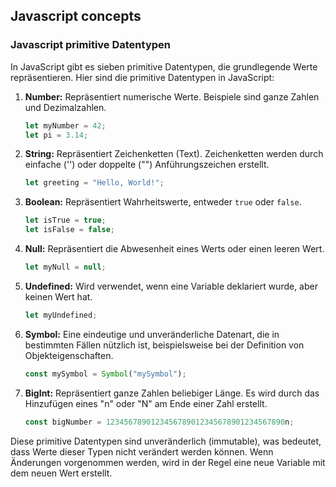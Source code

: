 ## Javascript concepts

### Javascript primitive Datentypen

In JavaScript gibt es sieben primitive Datentypen, die grundlegende Werte repräsentieren. Hier sind die primitive Datentypen in JavaScript:

1. **Number:** Repräsentiert numerische Werte. Beispiele sind ganze Zahlen und Dezimalzahlen.

   ```javascript
   let myNumber = 42;
   let pi = 3.14;
   ```

2. **String:** Repräsentiert Zeichenketten (Text). Zeichenketten werden durch einfache ('') oder doppelte ("") Anführungszeichen erstellt.

   ```javascript
   let greeting = "Hello, World!";
   ```

3. **Boolean:** Repräsentiert Wahrheitswerte, entweder `true` oder `false`.

   ```javascript
   let isTrue = true;
   let isFalse = false;
   ```

4. **Null:** Repräsentiert die Abwesenheit eines Werts oder einen leeren Wert.

   ```javascript
   let myNull = null;
   ```

5. **Undefined:** Wird verwendet, wenn eine Variable deklariert wurde, aber keinen Wert hat.

   ```javascript
   let myUndefined;
   ```

6. **Symbol:** Eine eindeutige und unveränderliche Datenart, die in bestimmten Fällen nützlich ist, beispielsweise bei der Definition von Objekteigenschaften.

   ```javascript
   const mySymbol = Symbol("mySymbol");
   ```

7. **BigInt:** Repräsentiert ganze Zahlen beliebiger Länge. Es wird durch das Hinzufügen eines "n" oder "N" am Ende einer Zahl erstellt.

   ```javascript
   const bigNumber = 1234567890123456789012345678901234567890n;
   ```

Diese primitive Datentypen sind unveränderlich (immutable), was bedeutet, dass Werte dieser Typen nicht verändert werden können. Wenn Änderungen vorgenommen werden, wird in der Regel eine neue Variable mit dem neuen Wert erstellt.
